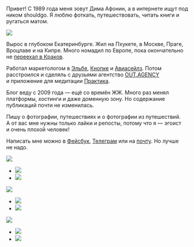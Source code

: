 Привет! С 1989 года меня зовут Дима Афонин, а в интернете ищут под ником shouldgo. Я люблю фоткать, путешествовать, читать книги и ругаться матом.

![](/assets/images/2017/08/DSCF3332.jpg)

Вырос в глубоком Екатеринбурге. Жил на Пхукете, в Москве, Праге, Вроцлаве и на Кипре. Много номадил по Европе, пока окончательно не [переехал в Краков](/blog/love-poland/).

Работал маркетологом в [Эльбе](http://e-kontur.ru/), [Кнопке](http://knopka.com/) и [Авиасейлз](https://www.aviasales.ru/). Потом расстроился и сделяль с друзьями агентство [OUT.AGENCY](http://out.agency/) и приложение для медитации [Практика](http://praktika.app/).

Блог веду с 2009 года — ещё со времён ЖЖ. Много раз менял платформы, хостинги и даже доменную зону. Но содержание публикаций почти не изменилась.

Пишу о фотографии, путешествиях и о фотографии из путешествий. А от вас мне нужны только лайки и репосты, потому что я — эгоист и очень плохой человек!

Написать мне можно в [Фейсбук](https://facebook.com/dima.afonin), [Телеграм](http://telegram.me/shouldgo) или на [почту](mailto:shouldgo@me.com). Но лучше не надо.

![](/assets/images/2017/09/1.jpg)
- ![](/assets/images/2025/04/DSCF0648.jpg)
- ![](/assets/images/2020/04/IMG_0949.jpg)

![](/assets/images/2020/05/26232789.jpg)
- ![](/assets/images/2019/01/DSCF5748.jpg)
- ![](/assets/images/2017/10/IMG_5684.jpg)

![](/assets/images/2017/10/180910.jpg)
- ![](/assets/images/2017/09/IMG_0052.jpg)
- ![](/assets/images/2017/09/IMG_2507.jpg)